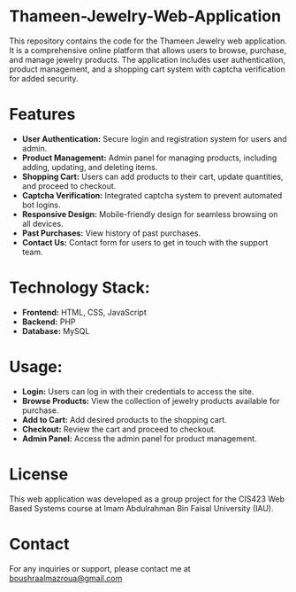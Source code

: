 # Thameen-Jewelry-Web-Application
This repository contains the code for the Thameen Jewelry web application. It is a comprehensive online platform that allows users to browse, purchase, and manage jewelry products. The application includes user authentication, product management, and a shopping cart system with captcha verification for added security.

# Features
- **User Authentication:** Secure login and registration system for users and admin.
- **Product Management:** Admin panel for managing products, including adding, updating, and deleting items.
- **Shopping Cart:** Users can add products to their cart, update quantities, and proceed to checkout.
- **Captcha Verification:** Integrated captcha system to prevent automated bot logins.
- **Responsive Design:** Mobile-friendly design for seamless browsing on all devices.
- **Past Purchases:** View history of past purchases.
- **Contact Us:** Contact form for users to get in touch with the support team.

# Technology Stack:
- **Frontend:** HTML, CSS, JavaScript
- **Backend:** PHP
- **Database:** MySQL

# Usage:
- **Login:** Users can log in with their credentials to access the site.
- **Browse Products:** View the collection of jewelry products available for purchase.
- **Add to Cart:** Add desired products to the shopping cart.
- **Checkout:** Review the cart and proceed to checkout.
- **Admin Panel:** Access the admin panel for product management.

# License
This web application was developed as a group project for the CIS423 Web Based Systems course at Imam Abdulrahman Bin Faisal University (IAU).

# Contact
For any inquiries or support, please contact me at boushraalmazroua@gmail.com
